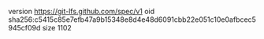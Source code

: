 version https://git-lfs.github.com/spec/v1
oid sha256:c5415c85e7efb47a9b15348e8d4e48d6091cbb22e051c10e0afbcec5945cf09d
size 1102
